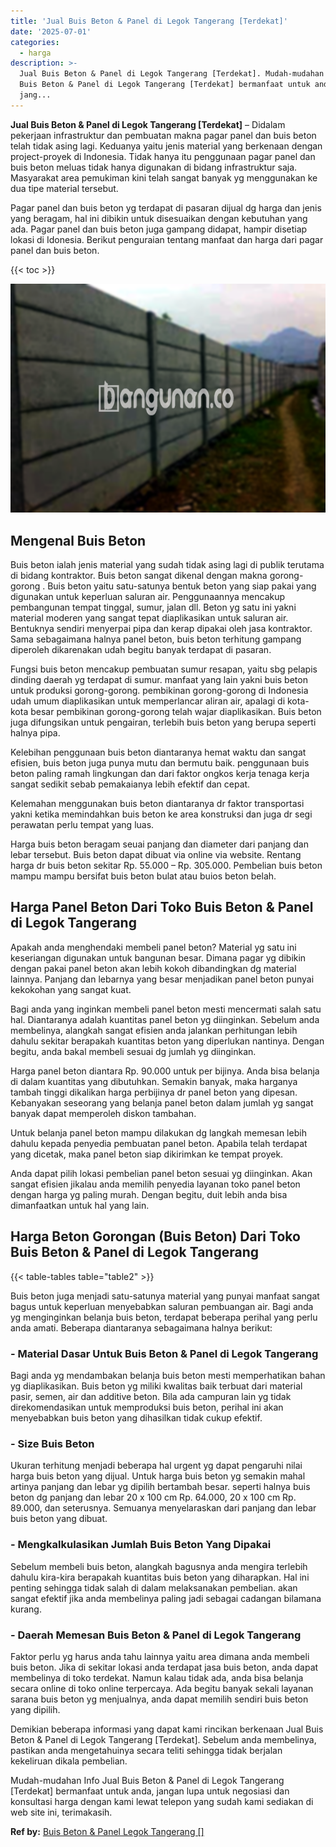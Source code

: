 ```yaml
---
title: 'Jual Buis Beton & Panel di Legok Tangerang [Terdekat]'
date: '2025-07-01'
categories:
  - harga
description: >-
  Jual Buis Beton & Panel di Legok Tangerang [Terdekat]. Mudah-mudahan Info Jual
  Buis Beton & Panel di Legok Tangerang [Terdekat] bermanfaat untuk anda,
  jang...
---
```


**Jual Buis Beton & Panel di Legok Tangerang \[Terdekat\]** – Didalam pekerjaan infrastruktur dan pembuatan makna pagar panel dan buis beton telah tidak asing lagi. Keduanya yaitu jenis material yang berkenaan dengan project-proyek di Indonesia. Tidak hanya itu penggunaan pagar panel dan buis beton meluas tidak hanya digunakan di bidang infrastruktur saja. Masyarakat area pemukiman kini telah sangat banyak yg menggunakan ke dua tipe material tersebut.

Pagar panel dan buis beton yg terdapat di pasaran dijual dg harga dan jenis yang beragam, hal ini dibikin untuk disesuaikan dengan kebutuhan yang ada. Pagar panel dan buis beton juga gampang didapat, hampir disetiap lokasi di Idonesia. Berikut penguraian tentang manfaat dan harga dari pagar panel dan buis beton.

{{< toc >}}

![Jual Buis Beton & Panel di Legok Tangerang [Terdekat]](/images/jual-panel-buis-beton-murah-03.png)

## Mengenal Buis Beton

Buis beton ialah jenis material yang sudah tidak asing lagi di publik terutama di bidang kontraktor. Buis beton sangat dikenal dengan makna gorong-gorong . Buis beton yaitu satu-satunya bentuk beton yang siap pakai yang digunakan untuk keperluan saluran air. Penggunaannya mencakup pembangunan tempat tinggal, sumur, jalan dll. Beton yg satu ini yakni material moderen yang sangat tepat diaplikasikan untuk saluran air. Bentuknya sendiri menyerpai pipa dan kerap dipakai oleh jasa kontraktor. Sama sebagaimana halnya panel beton, buis beton terhitung gampang diperoleh dikarenakan udah begitu banyak terdapat di pasaran.

Fungsi buis beton mencakup pembuatan sumur resapan, yaitu sbg pelapis dinding daerah yg terdapat di sumur. manfaat yang lain yakni buis beton untuk produksi gorong-gorong. pembikinan gorong-gorong di Indonesia udah umum diaplikasikan untuk memperlancar aliran air, apalagi di kota-kota besar pembikinan gorong-gorong telah wajar diaplikasikan. Buis beton juga difungsikan untuk pengairan, terlebih buis beton yang berupa seperti halnya pipa.

Kelebihan penggunaan buis beton diantaranya hemat waktu dan sangat efisien, buis beton juga punya mutu dan bermutu baik. penggunaan buis beton paling ramah lingkungan dan dari faktor ongkos kerja tenaga kerja sangat sedikit sebab pemakaianya lebih efektif dan cepat.

Kelemahan menggunakan buis beton diantaranya dr faktor transportasi yakni ketika memindahkan buis beton ke area konstruksi dan juga dr segi perawatan perlu tempat yang luas.

Harga buis beton beragam seuai panjang dan diameter dari panjang dan lebar tersebut. Buis beton dapat dibuat via online via website. Rentang harga dr buis beton sekitar Rp. 55.000 – Rp. 305.000. Pembelian buis beton mampu mampu bersifat buis beton bulat atau buios beton belah.

## Harga Panel Beton Dari Toko Buis Beton & Panel di Legok Tangerang

Apakah anda menghendaki membeli panel beton? Material yg satu ini keseriangan digunakan untuk bangunan besar. Dimana pagar yg dibikin dengan pakai panel beton akan lebih kokoh dibandingkan dg material lainnya. Panjang dan lebarnya yang besar menjadikan panel beton punyai kekokohan yang sangat kuat.

Bagi anda yang inginkan membeli panel beton mesti mencermati salah satu hal. Diantaranya adalah kuantitas panel beton yg diinginkan. Sebelum anda membelinya, alangkah sangat efisien anda jalankan perhitungan lebih dahulu sekitar berapakah kuantitas beton yang diperlukan nantinya. Dengan begitu, anda bakal membeli sesuai dg jumlah yg diinginkan.

Harga panel beton diantara Rp. 90.000 untuk per bijinya. Anda bisa belanja di dalam kuantitas yang dibutuhkan. Semakin banyak, maka harganya tambah tinggi dikalikan harga perbijinya dr panel beton yang dipesan. Kebanyakan seseorang yang belanja panel beton dalam jumlah yg sangat banyak dapat memperoleh diskon tambahan.

Untuk belanja panel beton mampu dilakukan dg langkah memesan lebih dahulu kepada penyedia pembuatan panel beton. Apabila telah terdapat yang dicetak, maka panel beton siap dikirimkan ke tempat proyek.

Anda dapat pilih lokasi pembelian panel beton sesuai yg diinginkan. Akan sangat efisien jikalau anda memilih penyedia layanan toko panel beton dengan harga yg paling murah. Dengan begitu, duit lebih anda bisa dimanfaatkan untuk hal yang lain.

## Harga Beton Gorongan (Buis Beton) Dari Toko Buis Beton & Panel di Legok Tangerang

{{< table-tables table="table2" >}}

Buis beton juga menjadi satu-satunya material yang punyai manfaat sangat bagus untuk keperluan menyebabkan saluran pembuangan air. Bagi anda yg menginginkan belanja buis beton, terdapat beberapa perihal yang perlu anda amati. Beberapa diantaranya sebagaimana halnya berikut:

### \- Material Dasar Untuk Buis Beton & Panel di Legok Tangerang

Bagi anda yg mendambakan belanja buis beton mesti memperhatikan bahan yg diaplikasikan. Buis beton yg miliki kwalitas baik terbuat dari material pasir, semen, air dan additive beton. Bila ada campuran lain yg tidak direkomendasikan untuk memproduksi buis beton, perihal ini akan menyebabkan buis beton yang dihasilkan tidak cukup efektif.

### \- Size Buis Beton

Ukuran terhitung menjadi beberapa hal urgent yg dapat pengaruhi nilai harga buis beton yang dijual. Untuk harga buis beton yg semakin mahal artinya panjang dan lebar yg dipilih bertambah besar. seperti halnya buis beton dg panjang dan lebar 20 x 100 cm Rp. 64.000, 20 x 100 cm Rp. 89.000, dan seterusnya. Semuanya menyelaraskan dari panjang dan lebar buis beton yang dibuat.

### \- Mengkalkulasikan Jumlah Buis Beton Yang Dipakai

Sebelum membeli buis beton, alangkah bagusnya anda mengira terlebih dahulu kira-kira berapakah kuantitas buis beton yang diharapkan. Hal ini penting sehingga tidak salah di dalam melaksanakan pembelian. akan sangat efektif jika anda membelinya paling jadi sebagai cadangan bilamana kurang.

### \- Daerah Memesan Buis Beton & Panel di Legok Tangerang

Faktor perlu yg harus anda tahu lainnya yaitu area dimana anda membeli buis beton. Jika di sekitar lokasi anda terdapat jasa buis beton, anda dapat membelinya di toko terdekat. Namun kalau tidak ada, anda bisa belanja secara online di toko online terpercaya. Ada begitu banyak sekali layanan sarana buis beton yg menjualnya, anda dapat memilih sendiri buis beton yang dipilih.

Demikian beberapa informasi yang dapat kami rincikan berkenaan Jual Buis Beton & Panel di Legok Tangerang \[Terdekat\]. Sebelum anda membelinya, pastikan anda mengetahuinya secara teliti sehingga tidak berjalan kekeliruan dikala pembelian.

Mudah-mudahan Info Jual Buis Beton & Panel di Legok Tangerang \[Terdekat\] bermanfaat untuk anda, jangan lupa untuk negosiasi dan konsultasi harga dengan kami lewat telepon yang sudah kami sediakan di web site ini, terimakasih.

**Ref by:** [Buis Beton & Panel Legok Tangerang []](https://id.wikipedia.org/wiki/Buis)
